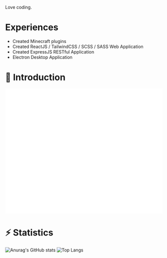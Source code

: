 
Love coding. 

# Experiences
- Created Minecraft plugins
- Created ReactJS / TailwindCSS / SCSS / SASS Web Application
- Created ExpressJS RESTful Application
- Electron Desktop Application
# 💬 Introduction 
![Metrics](/github-metrics.svg)

# ⚡ Statistics
![Anurag's GitHub stats](https://github-readme-stats.vercel.app/api?username=PlayerNguyen)
![Top Langs](https://github-readme-stats.vercel.app/api/top-langs/?username=PlayerNguyen&layout=compact)
<!--
**PlayerNguyen/PlayerNguyen** is a ✨ _special_ ✨ repository because its `README.md` (this file) appears on your GitHub profile.

Here are some ideas to get you started:

- 🔭 I’m currently working on ...
- 🌱 I’m currently learning ...
- 👯 I’m looking to collaborate on ...
- 🤔 I’m looking for help with ...
- 💬 Ask me about ...
- 📫 How to reach me: ...
- 😄 Pronouns: ...
- ⚡ Fun fact: ...
-->
